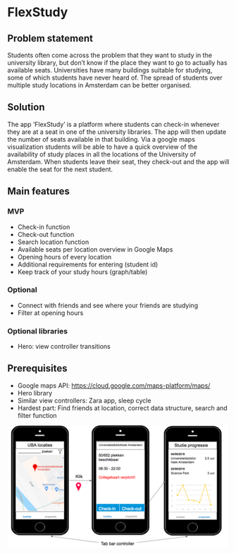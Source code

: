 # FlexStudy

## Problem statement
Students often come across the problem that they want to study in the university library, but don’t know if the place they want to go 
to actually has available seats. Universities have many buildings suitable for studying, some of which students have never heard of. The spread of students over multiple study locations in Amsterdam can be better organised.

## Solution
The app ‘FlexStudy’ is a platform where students can check-in whenever they are at a seat in one of the university libraries.
The app will then update the number of seats available in that building. Via a google maps visualization students will be able to have 
a quick overview of the availability of study places in all the locations of the University of Amsterdam. When students leave their seat,
they check-out and the app will enable the seat for the next student. 

## Main features
### MVP
- Check-in function
- Check-out function
- Search location function
- Available seats per location overview in Google Maps
- Opening hours of every location
- Additional requirements for entering (student id)
- Keep track of your study hours (graph/table) 

### Optional
- Connect with friends and see where your friends are studying
- Filter at opening hours

### Optional libraries
- Hero: view controller transitions

## Prerequisites
- Google maps API: https://cloud.google.com/maps-platform/maps/
- Hero library
- Similar view controllers: Zara app, sleep cycle
- Hardest part: Find friends at location, correct data structure, search and filter function

![alt text](https://github.com/kikivanrongen/FlexStudy/blob/master/doc/App%20overview.png "App overview")
